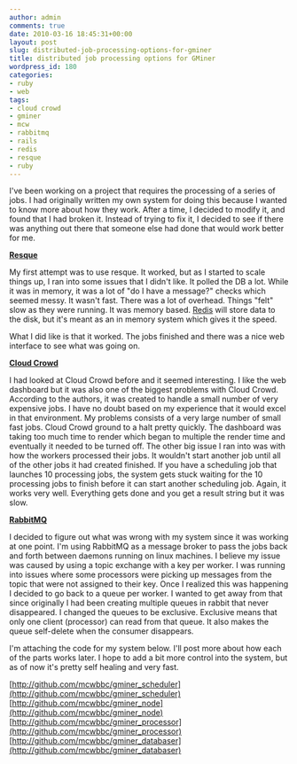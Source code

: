```yaml
---
author: admin
comments: true
date: 2010-03-16 18:45:31+00:00
layout: post
slug: distributed-job-processing-options-for-gminer
title: distributed job processing options for GMiner
wordpress_id: 180
categories:
- ruby
- web
tags:
- cloud crowd
- gminer
- mcw
- rabbitmq
- rails
- redis
- resque
- ruby
---
```


I've been working on a project that requires the processing of a series of jobs. I had originally written my own system for doing this because I wanted to know more about how they work. After a time, I decided to modify it, and found that I had broken it. Instead of trying to fix it, I decided to see if there was anything out there that someone else had done that would work better for me.

**[Resque](http://github.com/defunkt/resque)**

My first attempt was to use resque. It worked, but as I started to scale things up, I ran into some issues that I didn't like.
It polled the DB a lot. While it was in memory, it was a lot of "do I have a message?" checks which seemed messy.
It wasn't fast. There was a lot of overhead. Things "felt" slow as they were running.
It was memory based. [Redis](http://code.google.com/p/redis/) will store data to the disk, but it's meant as an in memory system which gives it the speed. 

What I did like is that it worked. The jobs finished and there was a nice web interface to see what was going on.

**[Cloud Crowd](http://wiki.github.com/documentcloud/cloud-crowd/)**

I had looked at Cloud Crowd before and it seemed interesting. I like the web dashboard but it was also one of the biggest problems with Cloud Crowd. According to the authors, it was created to handle a small number of very expensive jobs. I have no doubt based on my experience that it would excel in that environment. My problems consists of a very large number of small fast jobs. Cloud Crowd ground to a halt pretty quickly. The dashboard was taking too much time to render which began to multiple the render time and eventually it needed to be turned off.
The other big issue I ran into was with how the workers processed their jobs. It wouldn't start another job until all of the other jobs it had created finished. If you have a scheduling job that launches 10 processing jobs, the system gets stuck waiting for the 10 processing jobs to finish before it can start another scheduling job. Again, it works very well. Everything gets done and you get a result string but it was slow.

**[RabbitMQ](http://www.rabbitmq.com/)**

I decided to figure out what was wrong with my system since it was working at one point. I'm using RabbitMQ as a message broker to pass the jobs back and forth between daemons running on linux machines. I believe my issue was caused by using a topic exchange with a key per worker. I was running into issues where some processors were picking up messages from the topic that were not assigned to their key. Once I realized this was happening I decided to go back to a queue per worker. I wanted to get away from that since originally I had been creating multiple queues in rabbit that never disappeared. I changed the queues to be exclusive. Exclusive means that only one client (processor) can read from that queue. It also makes the queue self-delete when the consumer disappears.

I'm attaching the code for my system below. I'll post more about how each of the parts works later. I hope to add a bit more control into the system, but as of now it's pretty self healing and very fast.

[http://github.com/mcwbbc/gminer_scheduler](http://github.com/mcwbbc/gminer_scheduler)
[http://github.com/mcwbbc/gminer_node](http://github.com/mcwbbc/gminer_node)
[http://github.com/mcwbbc/gminer_processor](http://github.com/mcwbbc/gminer_processor)
[http://github.com/mcwbbc/gminer_databaser](http://github.com/mcwbbc/gminer_databaser)

